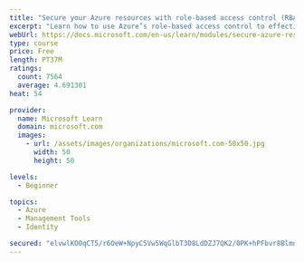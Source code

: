 ```yaml
---
title: "Secure your Azure resources with role-based access control (RBAC)"
excerpt: "Learn how to use Azure’s role-based access control to effectively manage your team’s access to Azure resources."
webUrl: https://docs.microsoft.com/en-us/learn/modules/secure-azure-resources-with-rbac/
type: course
price: Free
length: PT37M
ratings:
  count: 7564
  average: 4.691301
heat: 54

provider:
  name: Microsoft Learn
  domain: microsoft.com
  images:
    - url: /assets/images/organizations/microsoft.com-50x50.jpg
      width: 50
      height: 50

levels:
  - Beginner

topics:
  - Azure
  - Management Tools
  - Identity

secured: "elvwlKO0qCT5/r6OeW+NpyC5Vw5WqGlbT3D8LdDZJ7QK2/0PK+hPFbvr8BlmnjJb1nzts8Ud4I1b1UQyEtxMTDTK7rSYGh/zVtT3BLQqkNv5aQTvAXIxgcSHf27xuV9hMA2j7diy/SU4DGxDrVwObitKz/H7pysX5yI95fQ6D6/l9rNsPHwELLvHLZMVuXBEm9rvAboqO7pwnF7yE5qF06GbkI5Tt8FIZJ+rerat5S6VSi1H+3X8cgm9VEdZwiwM++/txGglQY3huQ3FEfmmUONF/UJvRhRYLzROEQbWj1R4/HM0n4F7FLZbHpZxwjTQ6gUIpNDG6MEMl+xwCMex2O6z8/jqq9ZjUsYOvdJNO7pbCMjx5/ZdSYMPW6JBU6BiwzFmHcb4j/pVeghQCouhrdmwIn+roLP54g/d3qYvhVc=;px8rm43CtkSIfg/uloy3kA=="
---
```


